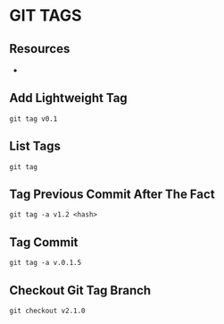 # GIT TAGS

## Resources
- []()

## Add Lightweight Tag
`git tag v0.1`

## List Tags
`git tag`

## Tag Previous Commit After The Fact
`git tag -a v1.2 <hash>`

## Tag Commit
`git tag -a v.0.1.5`

## Checkout Git Tag Branch
```console
git checkout v2.1.0
```
